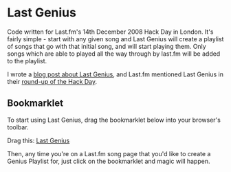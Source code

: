 # Last Genius

Code written for Last.fm's 14th December 2008 Hack Day in London.  It's fairly simple - start with any given song and Last Genius will create a playlist of songs that go with that initial song, and will start playing them.  Only songs which are able to played all the way through by last.fm will be added to the playlist.

I wrote a [blog post about Last Genius][1], and Last.fm mentioned Last Genius in their [round-up of the Hack Day][2].

## Bookmarklet

To start using Last Genius, drag the bookmarklet below into your browser's toolbar.
    
Drag this: [Last Genius][3]

Then, any time you're on a Last.fm song page that you'd like to create a Genius Playlist for, just click on the bookmarklet and magic will happen.

[1]: http://thecodetrain.co.uk/2008/12/last-genius-a-lastfm-hack-day-project/
[2]: http://blog.last.fm/2008/12/22/hack-day-2008
[3]: javascript:void(window.open('http://projects.thecodetrain.co.uk/last-genius/playlist.php?url='+location.href,'mywin','left=20,top=20,width=700,height=300,toolbar=0,resizable=1'));
